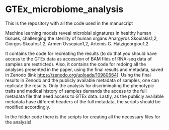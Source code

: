 # GTEx_microbiome_analysis

This is the repository with all the code used in the manuscript 

Machine learning models reveal microbial signatures in healthy human tissues, challenging the sterility of human organs
  Anargyros Skoulakis1,2, Giorgos Skoufos1,2, Armen Ovsepian1,2, Artemis G. Hatzigeorgiou1,2

It contains the code for recreating the results (to do that you should have access to the GTEx data as accession of BAM files of RNA-seq data of samples are restricted). Also, it contains the code for redoing all the analyses presented in the paper, using the final results and metadata, saved in Zenodo (link https://zenodo.org/uploads/10980664). Using the final results in Zenodo and the publicly available metadata of samples, one can replicate the results. Only the analysis for discriminating the phenotypic traits and medical history of samples demands the access to the full metadata file that need access to GTEx data. Lastly, as the publicly available metadata have different headers of the full metadata, the scripts should be modified accordingly.

In the folder code there is the scripts for creating all the necessary files for the analysis!
